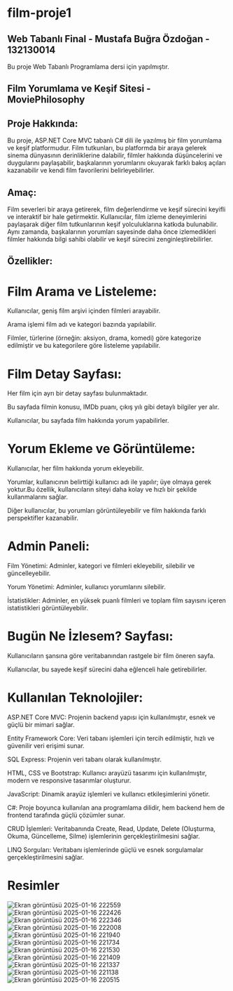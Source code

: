 # film-proje1
## Web Tabanlı Final - Mustafa Buğra Özdoğan - 132130014

Bu proje Web Tabanlı Programlama dersi için yapılmıştır.

## Film Yorumlama ve Keşif Sitesi - MoviePhilosophy

## Proje Hakkında:

Bu proje, ASP.NET Core MVC tabanlı C# dili ile yazılmış bir film yorumlama ve keşif platformudur. Film tutkunları, bu platformda bir araya gelerek sinema dünyasının derinliklerine dalabilir, filmler hakkında düşüncelerini ve duygularını paylaşabilir, başkalarının yorumlarını okuyarak farklı bakış açıları kazanabilir ve kendi film favorilerini belirleyebilirler.

## Amaç:

Film severleri bir araya getirerek, film değerlendirme ve keşif sürecini keyifli ve interaktif bir hale getirmektir. Kullanıcılar, film izleme deneyimlerini paylaşarak diğer film tutkunlarının keşif yolculuklarına katkıda bulunabilir. Aynı zamanda, başkalarının yorumları sayesinde daha önce izlemedikleri filmler hakkında bilgi sahibi olabilir ve keşif sürecini zenginleştirebilirler.

## Özellikler:

# Film Arama ve Listeleme:

Kullanıcılar, geniş film arşivi içinden filmleri arayabilir.

Arama işlemi film adı ve kategori bazında yapılabilir.

Filmler, türlerine (örneğin: aksiyon, drama, komedi) göre kategorize edilmiştir ve bu kategorilere göre listeleme yapılabilir.


# Film Detay Sayfası:

Her film için ayrı bir detay sayfası bulunmaktadır.

Bu sayfada filmin konusu, IMDb puanı, çıkış yılı gibi detaylı bilgiler yer alır.

Kullanıcılar, bu sayfada film hakkında yorum yapabilirler.


# Yorum Ekleme ve Görüntüleme:

Kullanıcılar, her film hakkında yorum ekleyebilir.

Yorumlar, kullanıcının belirttiği kullanıcı adı ile yapılır; üye olmaya gerek yoktur.Bu özellik, kullanıcıların siteyi daha kolay ve hızlı bir şekilde kullanmalarını sağlar.

Diğer kullanıcılar, bu yorumları görüntüleyebilir ve film hakkında farklı perspektifler kazanabilir.



# Admin Paneli:

Film Yönetimi: Adminler, kategori ve filmleri ekleyebilir, silebilir ve güncelleyebilir.

Yorum Yönetimi: Adminler, kullanıcı yorumlarını silebilir.

İstatistikler: Adminler, en yüksek puanlı filmleri ve toplam film sayısını içeren istatistikleri görüntüleyebilir.


# Bugün Ne İzlesem? Sayfası:

Kullanıcıların şansına göre veritabanından rastgele bir film öneren sayfa.

Kullanıcılar, bu sayede keşif sürecini daha eğlenceli hale getirebilirler.


# Kullanılan Teknolojiler:

ASP.NET Core MVC: Projenin backend yapısı için kullanılmıştır, esnek ve güçlü bir mimari sağlar.

Entity Framework Core: Veri tabanı işlemleri için tercih edilmiştir, hızlı ve güvenilir veri erişimi sunar.

SQL Express: Projenin veri tabanı olarak kullanılmıştır.

HTML, CSS ve Bootstrap: Kullanıcı arayüzü tasarımı için kullanılmıştır, modern ve responsive tasarımlar oluşturur.

JavaScript: Dinamik arayüz işlemleri ve kullanıcı etkileşimlerini yönetir.

C#: Proje boyunca kullanılan ana programlama dilidir, hem backend hem de frontend tarafında güçlü çözümler sunar.

CRUD İşlemleri: Veritabanında Create, Read, Update, Delete (Oluşturma, Okuma, Güncelleme, Silme) işlemlerinin gerçekleştirilmesini sağlar.

LINQ Sorguları: Veritabanı işlemlerinde güçlü ve esnek sorgulamalar gerçekleştirilmesini sağlar.

# Resimler
![Ekran görüntüsü 2025-01-16 222559](https://github.com/user-attachments/assets/9e27ed1d-369f-4cf7-acf6-ce412663d1f9)
![Ekran görüntüsü 2025-01-16 222426](https://github.com/user-attachments/assets/d2a700a8-1bdc-40d3-91d3-6c4869ac6efa)
![Ekran görüntüsü 2025-01-16 222346](https://github.com/user-attachments/assets/218ae7ab-4041-414f-b9a7-2bf34a48c47a)
![Ekran görüntüsü 2025-01-16 222008](https://github.com/user-attachments/assets/8acd900d-57b0-45db-97ee-c7a0a09c9fad)
![Ekran görüntüsü 2025-01-16 221940](https://github.com/user-attachments/assets/0f9aa25f-9cde-4966-be0e-a94bdd88e89c)
![Ekran görüntüsü 2025-01-16 221734](https://github.com/user-attachments/assets/e2a53407-2770-4afd-9629-793e6b30589d)
![Ekran görüntüsü 2025-01-16 221530](https://github.com/user-attachments/assets/c32f6931-02f8-4479-bcc7-f71e8e6dc336)
![Ekran görüntüsü 2025-01-16 221409](https://github.com/user-attachments/assets/93e2ef41-7a16-4610-980d-7f40b8b7fae4)
![Ekran görüntüsü 2025-01-16 221337](https://github.com/user-attachments/assets/6a222ece-4303-4698-8754-0db0933737c2)
![Ekran görüntüsü 2025-01-16 221138](https://github.com/user-attachments/assets/60b068c1-8355-431b-a7d8-eb834dc903a3)
![Ekran görüntüsü 2025-01-16 220515](https://github.com/user-attachments/assets/25d108cb-5923-4ccc-a472-405acc24e55d)

